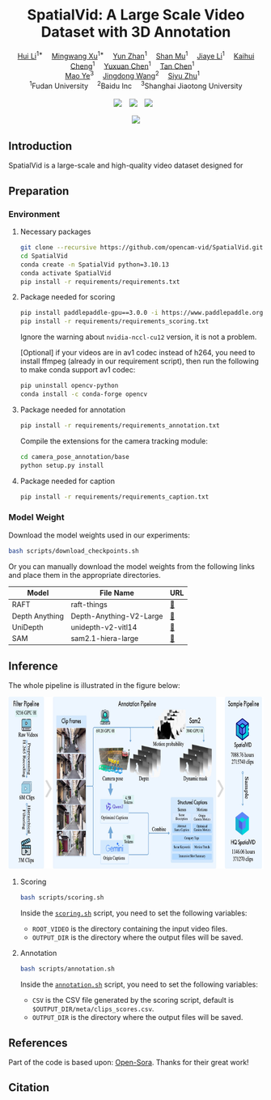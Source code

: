 <h1 align='center'>SpatialVid: A Large Scale Video Dataset with 3D Annotation</h1>
<div align='center'>
    <a href='https://github.com/crystallee-ai' target='_blank'>Hui Li</a><sup>1*</sup> 
    <a href='https://github.com/xumingw' target='_blank'>Mingwang Xu</a><sup>1*</sup> 
    <a href='https://github.com/subazinga' target='_blank'>Yun Zhan</a><sup>1</sup> 
    <a href='https://github.com/AricGamma' target='_blank'>Shan Mu</a><sup>1</sup> 
    <a href='https://github.com/Studentxll' target='_blank'>Jiaye Li</a><sup>1</sup> 
    <a href='https://github.com/Kaihui-Cheng' target='_blank'>Kaihui Cheng</a><sup>1</sup> 
    <a href='https://github.com/Shr1ke777' target='_blank'>Yuxuan Chen</a><sup>1</sup> 
    <a href='https://github.com/tchen0623' target='_blank'>Tan Chen</a><sup>1</sup> 
</div>
<div align='center'>
    <a href='#' target='_blank'>Mao Ye</a><sup>3</sup> 
    <a href='https://jingdongwang2017.github.io/' target='_blank'>Jingdong Wang</a><sup>2</sup> 
    <a href='https://sites.google.com/site/zhusiyucs/home' target='_blank'>Siyu Zhu</a><sup>1</sup> 
</div>
<div align='center'>
    <sup>1</sup>Fudan University  <sup>2</sup>Baidu Inc  <sup>3</sup>Shanghai Jiaotong University
</div>
<br>
<div align="center">
  <a href="https://nju-pcalab.github.io/projects/openvid/"><img src="https://img.shields.io/static/v1?label=OpenVid-1M&message=Project&color=purple"></a>  
  <a href="https://arxiv.org/abs/2407.02371"><img src="https://img.shields.io/static/v1?label=Paper&message=Arxiv&color=red&logo=arxiv"></a>  
  <a href="https://huggingface.co/SpatialVid"><img src="https://img.shields.io/static/v1?label=Dataset&message=HuggingFace&color=yellow"></a>  
</div>
<p align="center">
  <img src="assets/overview.jpg"  height=400>
</p>

## Introduction

SpatialVid is a large-scale and high-quality video dataset designed for

## Preparation

### Environment

1. Necessary packages

   ```bash
   git clone --recursive https://github.com/opencam-vid/SpatialVid.git
   cd SpatialVid
   conda create -n SpatialVid python=3.10.13
   conda activate SpatialVid
   pip install -r requirements/requirements.txt
   ```
2. Package needed for scoring

   ```bash
   pip install paddlepaddle-gpu==3.0.0 -i https://www.paddlepaddle.org.cn/packages/stable/cu126/
   pip install -r requirements/requirements_scoring.txt
   ```

   Ignore the warning about `nvidia-nccl-cu12` version, it is not a problem.

   [Optional] if your videos are in av1 codec instead of h264, you need to install ffmpeg (already in our requirement script), then run the following to make conda support av1 codec:

   ```bash
   pip uninstall opencv-python
   conda install -c conda-forge opencv
   ```
3. Package needed for annotation

   ```bash
   pip install -r requirements/requirements_annotation.txt
   ```

   Compile the extensions for the camera tracking module:

   ```bash
   cd camera_pose_annotation/base
   python setup.py install
   ```

4. Package needed for caption

   ```bash
   pip install -r requirements/requirements_caption.txt
   ```

### Model Weight

Download the model weights used in our experiments:

```bash
bash scripts/download_checkpoints.sh
```

Or you can manually download the model weights from the following links and place them in the appropriate directories.

| Model          | File Name               | URL                                                                 |
| -------------- | ----------------------- | ------------------------------------------------------------------- |
| RAFT           | raft-things             | [🔗](https://drive.google.com/uc?id=1MqDajR89k-xLV0HIrmJ0k-n8ZpG6_suM) |
| Depth Anything | Depth-Anything-V2-Large | [🔗](https://huggingface.co/depth-anything/Depth-Anything-V2-Large)    |
| UniDepth       | unidepth-v2-vitl14      | [🔗](https://huggingface.co/lpiccinelli/unidepth-v2-vitl14)            |
| SAM            | sam2.1-hiera-large      | [🔗](https://huggingface.co/facebook/sam2.1-hiera-large)                     |

## Inference
The whole pipeline is illustrated in the figure below:

<p align="center">
  <img src="assets/pipeline.jpg"  height=340>
</p>

1. Scoring

   ```bash
   bash scripts/scoring.sh
   ```

   Inside the [`scoring.sh`](scripts/scoring.sh) script, you need to set the following variables:

   - `ROOT_VIDEO` is the directory containing the input video files.
   - `OUTPUT_DIR` is the directory where the output files will be saved.
2. Annotation

   ```bash
   bash scripts/annotation.sh
   ```

   Inside the [`annotation.sh`](scripts/annotation.sh) script, you need to set the following variables:

   - `CSV` is the CSV file generated by the scoring script, default is `$OUTPUT_DIR/meta/clips_scores.csv`.
   - `OUTPUT_DIR` is the directory where the output files will be saved.

## References

Part of the code is based upon: [Open-Sora](https://github.com/hpcaitech/Open-Sora). Thanks for their great work!

## Citation

```bibtex

```
